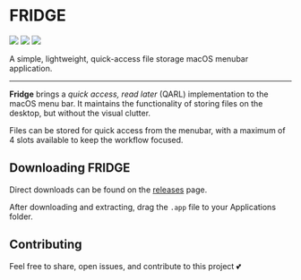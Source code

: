 # FRIDGE

<p align="left">
    <img src="https://img.shields.io/github/v/tag/cdmill/fridge" />
    <img src="https://img.shields.io/badge/License-MIT-lightgrey" />
    <img src="https://img.shields.io/badge/macOS-13+-red" />
</p>

A simple, lightweight, quick-access file storage macOS menubar application.

---

**Fridge** brings a _quick access, read later_ (QARL) implementation to the macOS menu bar.
It maintains the functionality of storing files on the desktop, but without the visual clutter.

Files can be stored for quick access from the menubar, with a maximum of 4 slots available to keep the workflow focused.

## Downloading FRIDGE

Direct downloads can be found on the [releases](https://github.com/cdmill/fridge/releases/tag/v1.0) page.

After downloading and extracting, drag the `.app` file to your Applications folder.

## Contributing

Feel free to share, open issues, and contribute to this project 💕
